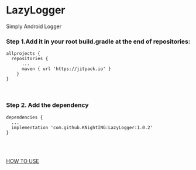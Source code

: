 # LazyLogger
Simply Android Logger

### Step 1.Add it in your root build.gradle at the end of repositories:
<pre><code>allprojects {
  repositories {
      ...
      maven { url 'https://jitpack.io' }
    }
}
</code></pre>
</br>

### Step 2. Add the dependency
<pre><code>dependencies {
  ...
  implementation 'com.github.KNightING:LazyLogger:1.0.2'
}
</code></pre>

</br>
</br>

[HOW TO USE](https://github.com/KNightING/LazyLogger/wiki)
